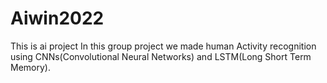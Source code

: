 # Aiwin2022
This is ai project
In this group project we made human Activity recognition using CNNs(Convolutional Neural Networks) and LSTM(Long Short Term Memory). 






